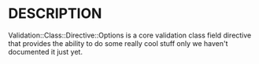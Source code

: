 # DESCRIPTION

Validation::Class::Directive::Options is a core validation class field directive
that provides the ability to do some really cool stuff only we haven't
documented it just yet.
